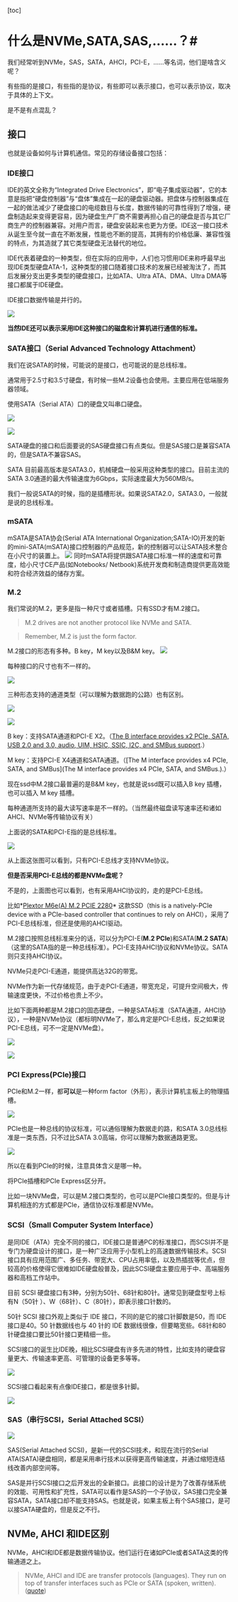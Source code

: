 [toc]
# 什么是NVMe,SATA,SAS,……？#

我们经常听到NVMe，SAS，SATA，AHCI，PCI-E，……等名词，他们是啥含义呢？

有些指的是接口，有些指的是协议，有些即可以表示接口，也可以表示协议，取决于具体的上下文。

是不是有点混乱？

## 接口

也就是设备如何与计算机通信。常见的存储设备接口包括： 
	
### IDE接口

IDE的英文全称为“Integrated Drive Electronics”，即“电子集成驱动器”，它的本意是指把“硬盘控制器”与“盘体”集成在一起的硬盘驱动器。把盘体与控制器集成在一起的做法减少了硬盘接口的电缆数目与长度，数据传输的可靠性得到了增强，硬盘制造起来变得更容易，因为硬盘生产厂商不需要再担心自己的硬盘是否与其它厂商生产的控制器兼容。对用户而言，硬盘安装起来也更为方便。IDE这一接口技术从诞生至今就一直在不断发展，性能也不断的提高，其拥有的价格低廉、兼容性强的特点，为其造就了其它类型硬盘无法替代的地位。
		
IDE代表着硬盘的一种类型，但在实际的应用中，人们也习惯用IDE来称呼最早出现IDE类型硬盘ATA-1，这种类型的接口随着接口技术的发展已经被淘汰了，而其后发展分支出更多类型的硬盘接口，比如ATA、Ultra ATA、DMA、Ultra DMA等接口都属于IDE硬盘。
		
IDE接口数据传输是并行的。
		
![](https://raw.githubusercontent.com/ernest-dzf/docs/master/pic/ide_disk.jpg)

**当然IDE还可以表示采用IDE这种接口的磁盘和计算机进行通信的标准。**
	
### SATA接口（Serial Advanced Technology Attachment）

我们在说SATA的时候，可能说的是接口，也可能说的是总线标准。
	
通常用于2.5寸和3.5寸硬盘，有时候一些M.2设备也会使用。主要应用在低端服务器领域。
	
使用SATA（Serial ATA）口的硬盘又叫串口硬盘。
	
![](https://raw.githubusercontent.com/ernest-dzf/docs/master/pic/sata_1.png)
	
![](https://raw.githubusercontent.com/ernest-dzf/docs/master/pic/sata_2.jpg)
	
SATA硬盘的接口和后面要说的SAS硬盘接口有点类似。但是SAS接口是兼容SATA的，但是SATA不兼容SAS。

SATA 目前最高版本是SATA3.0，机械硬盘一般采用这种类型的接口。目前主流的SATA 3.0通道的最大传输速度为6Gbps，实际速度最大为560MB/s。

我们一般说SATA的时候，指的是插槽形状。如果说SATA2.0，SATA3.0，一般就是说的总线标准。

### mSATA

mSATA是SATA协会(Serial ATA International Organization;SATA-IO)开发的新的mini-SATA(mSATA)接口控制器的产品规范，新的控制器可以让SATA技术整合在小尺寸的装置上。
![](https://raw.githubusercontent.com/ernest-dzf/docs/master/pic/mSATA.png)
同时mSATA将提供跟SATA接口标准一样的速度和可靠度，给小尺寸CE产品(如Notebooks/ Netbook)系统开发商和制造商提供更高效能和符合经济效益的储存方案。

### M.2

我们常说的M.2，更多是指一种尺寸或者插槽。只有SSD才有M.2接口。

>M.2 drives are not another protocol like NVMe and SATA.

>Remember, M.2 is just the form factor.


M.2接口的形态有多种。B key，M key以及B&M key。
![](https://raw.githubusercontent.com/ernest-dzf/docs/master/pic/mbkey.png)

每种接口的尺寸也有不一样的。

![](https://raw.githubusercontent.com/ernest-dzf/docs/master/pic/m2_length.png)

三种形态支持的通道类型（可以理解为数据跑的公路）也有区别。

![](https://raw.githubusercontent.com/ernest-dzf/docs/master/pic/m2channel.png)

![](https://raw.githubusercontent.com/ernest-dzf/docs/master/pic/m2channel_2.png)

B key：支持SATA通道和PCI-E X2。（[The B interface provides x2 PCIe, SATA, USB 2.0 and 3.0, audio, UIM, HSIC, SSIC, I2C, and SMBus support](https://www.electronicdesign.com/blog/what-s-difference-between-m2-modules).）

M key：支持PCI-E X4通道和SATA通道。（[The M interface provides x4 PCIe, SATA, and SMBus](The M interface provides x4 PCIe, SATA, and SMBus.).）


现在ssd中M.2接口最普遍的是B&M key，也就是说ssd既可以插入B key 插槽，也可以插入 M key 插槽。

每种通道所支持的最大读写速率是不一样的。（当然最终磁盘读写速率还和诸如AHCI、NVMe等传输协议有关）

上面说的SATA和PCI-E指的是总线标准。


![](https://raw.githubusercontent.com/ernest-dzf/docs/master/pic/SATA_Express_interface.png)


从上面这张图可以看到，只有PCI-E总线才支持NVMe协议。


**但是否采用PCI-E总线的都是NVMe盘呢？**

不是的，上面图也可以看到，也有采用AHCI协议的，走的是PCI-E总线。

比如*[Plextor M6e(A) M.2 PCIE 2280](https://www.goplextor.com/Product/Detail/M6e(A)_M.2_2280#/Spec)* 这款SSD（this is a natively-PCIe device with a PCIe-based controller that continues to rely on AHCI），采用了PCI-E总线标准，但还是使用的AHCI驱动。

M.2接口按照总线标准来分的话，可以分为PCI-E(**M.2 PCIe**)和SATA(**M.2 SATA**)（这里的SATA指的是一种总线标准）。PCI-E支持AHCI协议和NVMe协议。SATA则只支持AHCI协议。


NVMe只走PCI-E通道，能提供高达32G的带宽。

NVMe作为新一代存储规范，由于走PCI-E通道，带宽充足，可提升空间极大，传输速度更快，不过价格也贵上不少。

比如下面两种都是M.2接口的固态硬盘，一种是SATA标准（SATA通道，AHCI协议），一种是NVMe协议（都标明NVMe了，那么肯定是PCI-E总线，反之如果说PCI-E总线，可不一定是NVMe盘）。

![](https://raw.githubusercontent.com/ernest-dzf/docs/master/pic/m2_1.jpg)

![](https://raw.githubusercontent.com/ernest-dzf/docs/master/pic/nvme_m2.jpg)

		
### PCI Express(PCIe)接口

PCIe和M.2一样，都**可以**是一种form factor（外形），表示计算机主板上的物理插槽。

![](https://raw.githubusercontent.com/ernest-dzf/docs/master/pic/PCI-E-slot.jpg)

PCIe也是一种总线的协议标准，可以通俗理解为数据走的路，和SATA 3.0总线标准是一类东西，只不过比SATA 3.0高端，你可以理解为数据通路更宽。

![](https://raw.githubusercontent.com/ernest-dzf/docs/master/pic/pcie_sata3.jpg)

所以在看到PCIe的时候，注意具体含义是哪一种。

将PCIe插槽和PCIe Express区分开。

比如一块NVMe盘，可以是M.2接口类型的，也可以是PCIe接口类型的。但是与计算机相连的方式都是PCIe，通信协议标准都是NVMe。

		
### SCSI（Small Computer System Interface）

是同IDE（ATA）完全不同的接口，IDE接口是普通PC的标准接口，而SCSI并不是专门为硬盘设计的接口，是一种广泛应用于小型机上的高速数据传输技术。SCSI接口具有应用范围广、多任务、带宽大、CPU占用率低，以及热插拔等优点，但较高的价格使得它很难如IDE硬盘般普及，因此SCSI硬盘主要应用于中、高端服务器和高档工作站中。
	
目前 SCSI 硬盘接口有3种，分别为50针、68针和80针。通常见到硬盘型号上标有N（50针	）、W（68针）、C（80针），即表示接口针数的。
	
50针 SCSI 接口外观上类似于 IDE 接口，不同的是它的接口针脚数是50，而 IDE 接口是40。50 针数据线也与 40 针的 IDE 数据线很像，但要略宽些。68针和80针硬盘接口要比50针接口更精细一些。
	
SCSI接口的诞生比IDE晚，相比SCSI硬盘有许多先进的特性，比如支持的硬盘容量更大、传输速率更高、可管理的设备更多等等。 
	
![](https://raw.githubusercontent.com/ernest-dzf/docs/master/pic/scsi_1.jpg)
	
SCSI接口看起来有点像IDE接口，都是很多针脚。
	
![](https://raw.githubusercontent.com/ernest-dzf/docs/master/pic/scsi_ide.gif)
		
### SAS（串行SCSI，Serial Attached SCSI）
	
![](https://raw.githubusercontent.com/ernest-dzf/docs/master/pic/sas_1.jpg)
	
SAS(Serial Attached SCSI)，是新一代的SCSI技术，和现在流行的Serial ATA(SATA)硬盘相同，都是采用串行技术以获得更高传输速度，并通过缩短连结线改善内部空间等。
	
SAS是并行SCSI接口之后开发出的全新接口。此接口的设计是为了改善存储系统的效能、可用性和扩充性，SATA可以看作是SAS的一个子协议，SAS接口完全兼容SATA，SATA接口却不能支持SAS。也就是说，如果主板上有个SAS接口，是可以接SATA硬盘的，但是反之不行。
		

## NVMe, AHCI 和IDE区别

NVMe，AHCI和IDE都是数据传输协议。他们运行在诸如PCIe或者SATA这类的传输通道之上。

>NVMe, AHCI and IDE are transfer protocols (languages). They run on top of transfer interfaces such as PCIe or SATA (spoken, written).([quote](https://www.userbenchmark.com/Faq/What-s-the-difference-between-SATA-PCIe-and-NVMe/105))

